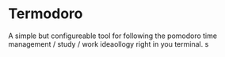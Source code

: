 # Termodoro
A simple but configureable tool for following the pomodoro time management / study / work ideaollogy right in you terminal.
s